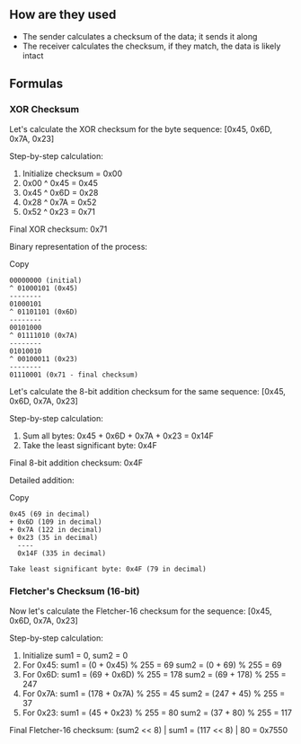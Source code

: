 
## How are they used

- The sender calculates a checksum of the data; it sends it along
- The receiver calculates the checksum, if they match, the data is likely intact

## Formulas
### XOR Checksum

Let's calculate the XOR checksum for the byte sequence: [0x45, 0x6D, 0x7A, 0x23]

Step-by-step calculation:

1. Initialize checksum = 0x00
2. 0x00 ^ 0x45 = 0x45
3. 0x45 ^ 0x6D = 0x28
4. 0x28 ^ 0x7A = 0x52
5. 0x52 ^ 0x23 = 0x71

Final XOR checksum: 0x71

Binary representation of the process:

Copy

  ```
  00000000 (initial)
^ 01000101 (0x45)
  --------
  01000101
^ 01101101 (0x6D)
  --------
  00101000
^ 01111010 (0x7A)
  --------
  01010010
^ 00100011 (0x23)
  --------
  01110001 (0x71 - final checksum)
```


Let's calculate the 8-bit addition checksum for the same sequence: [0x45, 0x6D, 0x7A, 0x23]

Step-by-step calculation:

1. Sum all bytes: 0x45 + 0x6D + 0x7A + 0x23 = 0x14F
2. Take the least significant byte: 0x4F

Final 8-bit addition checksum: 0x4F

Detailed addition:

Copy

```
0x45 (69 in decimal)
+ 0x6D (109 in decimal)
+ 0x7A (122 in decimal)
+ 0x23 (35 in decimal)
  ----
  0x14F (335 in decimal)

Take least significant byte: 0x4F (79 in decimal)
```

### Fletcher's Checksum (16-bit)

Now let's calculate the Fletcher-16 checksum for the sequence: [0x45, 0x6D, 0x7A, 0x23]

Step-by-step calculation:

1. Initialize sum1 = 0, sum2 = 0
2. For 0x45: sum1 = (0 + 0x45) % 255 = 69 sum2 = (0 + 69) % 255 = 69
3. For 0x6D: sum1 = (69 + 0x6D) % 255 = 178 sum2 = (69 + 178) % 255 = 247
4. For 0x7A: sum1 = (178 + 0x7A) % 255 = 45 sum2 = (247 + 45) % 255 = 37
5. For 0x23: sum1 = (45 + 0x23) % 255 = 80 sum2 = (37 + 80) % 255 = 117

Final Fletcher-16 checksum: (sum2 << 8) | sum1 = (117 << 8) | 80 = 0x7550
